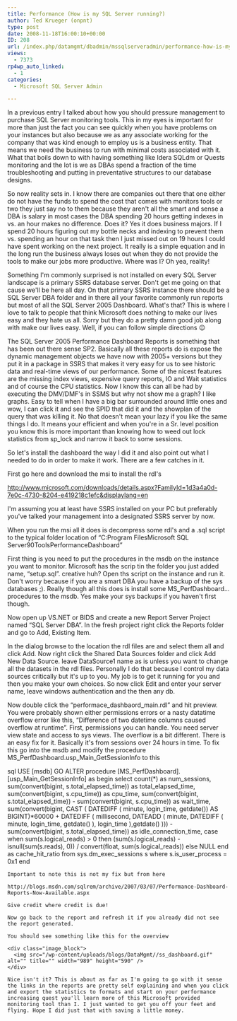 ```yaml
---
title: Performance (How is my SQL Server running?)
author: Ted Krueger (onpnt)
type: post
date: 2008-11-18T16:00:10+00:00
ID: 208
url: /index.php/datamgmt/dbadmin/mssqlserveradmin/performance-how-is-my-sql-server-running/
views:
  - 7373
rp4wp_auto_linked:
  - 1
categories:
  - Microsoft SQL Server Admin

---
```

In a previous entry I talked about how you should pressure management to purchase SQL Server monitoring tools. This in my eyes is important for more than just the fact you can see quickly when you have problems on your instances but also because we as any associate working for the company that was kind enough to employ us is a business entity. That means we need the business to run with minimal costs associated with it. What that boils down to with having something like Idera SQLdm or Quests monitoring and the lot is we as DBAs spend a fraction of the time troubleshooting and putting in preventative structures to our database designs. 

So now reality sets in. I know there are companies out there that one either do not have the funds to spend the cost that comes with monitors tools or two they just say no to them because they aren't all the smart and sense a DBA is salary in most cases the DBA spending 20 hours getting indexes in vs. an hour makes no difference. Does it? Yes it does business majors. If I spend 20 hours figuring out my bottle necks and indexing to prevent them vs. spending an hour on that task then I just missed out on 19 hours I could have spent working on the next project. It really is a simple equation and in the long run the business always loses out when they do not provide the tools to make our jobs more productive. Where was I? Oh yea, reality! 

Something I'm commonly surprised is not installed on every SQL Server landscape is a primary SSRS database server. Don't get me going on that cause we'll be here all day. On that primary SSRS instance there should be a SQL Server DBA folder and in there all your favorite commonly run reports but most of all the SQL Server 2005 Dashboard. What's that? This is where I love to talk to people that think Microsoft does nothing to make our lives easy and they hate us all. Sorry but they do a pretty damn good job along with make our lives easy. Well, if you can follow simple directions 😉

The SQL Server 2005 Performance Dashboard Reports is something that has been out there sense SP2. Basically all these reports do is expose the dynamic management objects we have now with 2005+ versions but they put it in a package in SSRS that makes it very easy for us to see historic data and real-time views of our performance. Some of the nicest features are the missing index views, expensive query reports, IO and Wait statistics and of course the CPU statistics. Now I know this can all be had by executing the DMV/DMF's in SSMS but why not show me a graph? I like graphs. Easy to tell when I have a big bar surrounded around little ones and wow, I can click it and see the SPID that did it and the showplan of the query that was killing it. No that doesn't mean your lazy if you like the same things I do. It means your efficient and when you're in a Sr. level position you know this is more important than knowing how to weed out lock statistics from sp_lock and narrow it back to some sessions.

So let's install the dashboard the way I did it and also point out what I needed to do in order to make it work. There are a few catches in it.

First go here and download the msi to install the rdl's 

http://www.microsoft.com/downloads/details.aspx?FamilyId=1d3a4a0d-7e0c-4730-8204-e419218c1efc&displaylang=en

I'm assuming you at least have SSRS installed on your PC but preferably you've talked your management into a designated SSRS server by now.

When you run the msi all it does is decompress some rdl's and a .sql script to the typical folder location of “C:Program FilesMicrosoft SQL Server90ToolsPerformanceDashboard”

First thing is you need to put the procedures in the msdb on the instance you want to monitor. Microsoft has the scrip tin the folder you just added name, “setup.sql”. creative huh? Open ths script on the instance and run it. Don't worry because if you are a smart DBA you have a backup of the sys databases ;). Really though all this does is install some MS_PerfDashboard… procedures to the msdb. Yes make your sys backups if you haven't first though. 

Now open up VS.NET or BIDS and create a new Report Server Project named “SQL Server DBA”. In the fresh project right click the Reports folder and go to Add, Existing Item.

In the dialog browse to the location the rdl files are and select them all and click Add. Now right click the Shared Data Sources folder and click Add New Data Source. leave DataSource1 name as is unless you want to change all the datasets in the rdl files. Personally I do that because I control my data sources critically but it's up to you. My job is to get it running for you and then you make your own choices. So now click Edit and enter your server name, leave windows authentication and the then any db.

Now double click the “performace\_dashbaord\_main.rdl” and hit preview. You were probably shown either permissions errors or a nasty datatime overflow error like this, “Difference of two datetime columns caused overflow at runtime”. First, permissions you can handle. You need server view state and access to sys views. The overflow is a bit different. There is an easy fix for it. Basically it's from sessions over 24 hours in time. To fix this go into the msdb and modify the procedure MS\_PerfDashboard.usp\_Main_GetSessionInfo to this

sql
USE [msdb]
GO
ALTER procedure [MS_PerfDashboard].[usp_Main_GetSessionInfo]
as
begin
 select count(*) as num_sessions,
  sum(convert(bigint, s.total_elapsed_time)) as total_elapsed_time,
  sum(convert(bigint, s.cpu_time)) as cpu_time, 
  sum(convert(bigint, s.total_elapsed_time)) - sum(convert(bigint, s.cpu_time)) as wait_time,
  sum(convert(bigint, CAST ( DATEDIFF ( minute, login_time, getdate()) AS BIGINT)*60000 + DATEDIFF ( millisecond, DATEADD ( minute,
    DATEDIFF ( minute, login_time, getdate() ), login_time ),getdate() ))) - sum(convert(bigint, s.total_elapsed_time)) as idle_connection_time,
  case when sum(s.logical_reads) > 0 then (sum(s.logical_reads) - isnull(sum(s.reads), 0)) / convert(float, sum(s.logical_reads))
   else NULL
   end as cache_hit_ratio
 from sys.dm_exec_sessions s
 where s.is_user_process = 0x1
end
```
Important to note this is not my fix but from here

http://blogs.msdn.com/sqlrem/archive/2007/03/07/Performance-Dashboard-Reports-Now-Available.aspx

Give credit where credit is due!

Now go back to the report and refresh it if you already did not see the report generated.
  
You should see something like this for the overview 

<div class="image_block">
  <img src="/wp-content/uploads/blogs/DataMgmt//ss_dashboard.gif" alt="" title="" width="989" height="590" />
</div>

Nice isn't it? This is about as far as I'm going to go with it sense the links in the reports are pretty self explaining and when you click and export the statistics to formats and start on your performance increasing quest you'll learn more of this Microsoft provided monitoring tool than I. I just wanted to get you off your feet and flying. Hope I did just that with saving a little money.